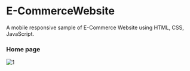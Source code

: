 # E-CommerceWebsite
 A mobile responsive sample of E-Commerce Website using HTML, CSS, JavaScript.
 
 
 
### Home page
![1](https://user-images.githubusercontent.com/17312616/65086776-b1beb080-d9d0-11e9-9983-143d61ed8fdc.png)


